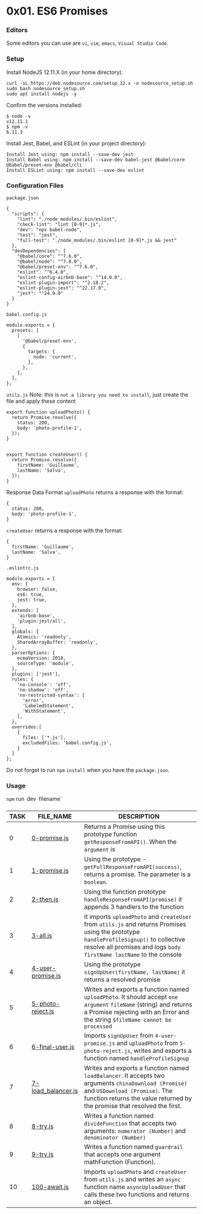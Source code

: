 # 0x01. ES6 Promises

### Editors
Some editors you can use are `vi`, `vim`, `emacs`, `Visual Studio Code`.

### Setup
Install NodeJS 12.11.X (in your home directory):
```
curl -sL https://deb.nodesource.com/setup_12.x -o nodesource_setup.sh
sudo bash nodesource_setup.sh
sudo apt install nodejs -y
```

Confirm the versions installed:
```
$ node -v
v12.11.1
$ npm -v
6.11.3
```

Install Jest, Babel, and ESLint (in your project directory):
```
Install Jest using: npm install --save-dev jest
Install Babel using: npm install --save-dev babel-jest @babel/core @babel/preset-env @babel/cli
Install ESLint using: npm install --save-dev eslint
```

### Configuration Files
`package.json`
```
{
  "scripts": {
    "lint": "./node_modules/.bin/eslint",
    "check-lint": "lint [0-9]*.js",
    "dev": "npx babel-node",
    "test": "jest",
    "full-test": "./node_modules/.bin/eslint [0-9]*.js && jest"
  },
  "devDependencies": {
    "@babel/core": "^7.6.0",
    "@babel/node": "^7.8.0",
    "@babel/preset-env": "^7.6.0",
    "eslint": "^6.4.0",
    "eslint-config-airbnb-base": "^14.0.0",
    "eslint-plugin-import": "^2.18.2",
    "eslint-plugin-jest": "^22.17.0",
    "jest": "^24.9.0"
  }
}
```

`babel.config.js`
```
module.exports = {
  presets: [
    [
      '@babel/preset-env',
      {
        targets: {
          node: 'current',
        },
      },
    ],
  ],
};
```

`utils.js`
Note: this is `not a library you need to install`, just create the file and apply these content
```
export function uploadPhoto() {
  return Promise.resolve({
    status: 200,
    body: 'photo-profile-1',
  });
}


export function createUser() {
  return Promise.resolve({
    firstName: 'Guillaume',
    lastName: 'Salva',
  });
}
```
Response Data Format
`uploadPhoto` returns a response with the format:
```
{
  status: 200,
  body: 'photo-profile-1',
}
```
`createUser` returns a response with the format:
```
{
  firstName: 'Guillaume',
  lastName: 'Salva',
}
```

`.eslintrc.js`
```
module.exports = {
  env: {
    browser: false,
    es6: true,
    jest: true,
  },
  extends: [
    'airbnb-base',
    'plugin:jest/all',
  ],
  globals: {
    Atomics: 'readonly',
    SharedArrayBuffer: 'readonly',
  },
  parserOptions: {
    ecmaVersion: 2018,
    sourceType: 'module',
  },
  plugins: ['jest'],
  rules: {
    'no-console': 'off',
    'no-shadow': 'off',
    'no-restricted-syntax': [
      'error',
      'LabeledStatement',
      'WithStatement',
    ],
  },
  overrides:[
    {
      files: ['*.js'],
      excludedFiles: 'babel.config.js',
    }
  ]
};
```

Do not forget to run `npm` `install` when you have the `package.json`.

### Usage
`npm` run` `dev` `filename`

###
|TASK|FILE_NAME|DESCRIPTION|
|----|---------|-----------|
|0|[0-promise.js](https://github.com/adeniyitobi055/alx-frontend-javascript/blob/master/0x01-ES6_promise/0-promise.js)|Returns a Promise using this prototype function `getResponseFromAPI()`. When the `argument` is|
|1|[1-promise.js](https://github.com/adeniyitobi055/alx-frontend-javascript/blob/master/0x01-ES6_promise/1-promise.js)|Using the prototype - `getFullResponseFromAPI(success)`, returns a promise. The parameter is a `boolean`.|
|2|[2-then.js](https://github.com/adeniyitobi055/alx-frontend-javascript/blob/master/0x01-ES6_promise/2-then.js)|Using the function prototype `handleResponseFromAPI(promise)` it appends 3 handlers to the function|
|3|[3-all.js](https://github.com/adeniyitobi055/alx-frontend-javascript/blob/master/0x01-ES6_promise/3-all.js)|It imports `uploadPhoto` and `createUser` from `utils.js` and returns Promises using the prototype `handleProfileSignup()` to collective resolve all promises and logs `body firstName lastName` to the console|
|4|[4-user-promise.js](https://github.com/adeniyitobi055/alx-frontend-javascript/blob/master/0x01-ES6_promise/4-user-promise.js)|Using the prototype `signUpUser(firstName, lastName)` it returns a resolved promise|
|5|[5-photo-reject.js](https://github.com/adeniyitobi055/alx-frontend-javascript/blob/master/0x01-ES6_promise/5-photo-reject.js)|Writes and exports a function named `uploadPhoto`. It should accept `one argument` `fileName` (string) and returns a Promise rejecting with an Error and the string `$fileName cannot be processed`|
|6|[6-final-user.js](https://github.com/adeniyitobi055/alx-frontend-javascript/blob/master/0x01-ES6_promise/6-final-user.js)|Imports `signUpUser` from `4-user-promise.js` and `uploadPhoto` from `5-photo-reject.js`, writes and exports a function named `handleProfileSignup`|
|7|[7-load_balancer.js](https://github.com/adeniyitobi055/alx-frontend-javascript/blob/master/0x01-ES6_promise/7-load_balancer.js)|Writes and exports a function named `loadBalancer`. It accepts two arguments `chinaDownload (Promise)` and `USDownload (Promise)`. The function returns the value returned by the promise that resolved the first.|
|8|[8-try.js](https://github.com/adeniyitobi055/alx-frontend-javascript/blob/master/0x01-ES6_promise/8-try.js)|Writes a function named `divideFunction` that accepts two arguments: `numerator (Number)` and `denominator (Number)`|
|9|[9-try.js](https://github.com/adeniyitobi055/alx-frontend-javascript/blob/master/0x01-ES6_promise/9-try.js)|Writes a function named `guardrail` that accepts one argument mathFunction (Function).|
|10|[100-await.js](https://github.com/adeniyitobi055/alx-frontend-javascript/blob/master/0x01-ES6_promise/100-await.js)|Imports `uploadPhoto` and `createUser` from `utils.js` and writes an `async` function name `asyncUploadUser` that calls these two functions and returns an object.|
